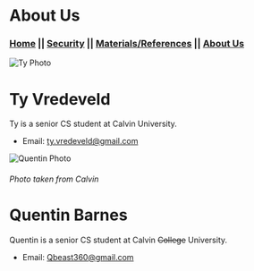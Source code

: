 # About Us
### [Home](https://car-maintenance-senior-project.github.io/OBD-ME/index)		||		[Security](https://car-maintenance-senior-project.github.io/OBD-ME/security)		||		[Materials/References](https://car-maintenance-senior-project.github.io/OBD-ME/materials)		||		[About Us](https://car-maintenance-senior-project.github.io/OBD-ME/about)

![Ty Photo](https://car-maintenance-senior-project.github.io/OBD-ME/ty.jpg)
# Ty Vredeveld
Ty is a senior CS student at Calvin University.
  - Email: ty.vredeveld@gmail.com

![Quentin Photo](https://car-maintenance-senior-project.github.io/OBD-ME/Quentin.jpg)
###### Photo taken from Calvin
# Quentin Barnes
Quentin is a senior CS student at Calvin ~~College~~ University.  
  - Email: Qbeast360@gmail.com
  
